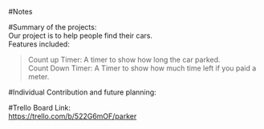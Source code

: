 #Notes

#Summary of the projects:  
Our project is to help people find their cars.  
Features included:  
> Count up Timer: A timer to show how long the car parked.  
> Count Down Timer: A Timer to show how much time left if you paid a meter.  

#Individual Contribution and future planning:

#Trello Board Link:  
https://trello.com/b/522G6mOF/parker

